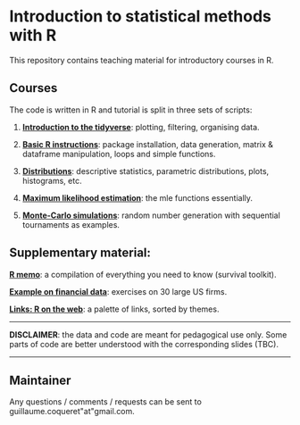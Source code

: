 Introduction to statistical methods with R
================
This repository contains teaching material for introductory courses in R.


Courses
----

The code is written in R and tutorial is split in three sets of scripts:

1.  **[Introduction to the tidyverse](https://github.com/shokru/rstats/blob/master/S1_tidyverse.md)**: plotting, filtering, organising data.

2.  **[Basic R instructions](https://github.com/shokru/rstats/blob/master/S2_Basics.md)**: package installation, data generation, matrix & dataframe manipulation, loops and simple functions.

3.  **[Distributions](https://github.com/shokru/rstats/blob/master/S3_Distributions.md)**: descriptive statistics, parametric distributions, plots, histograms, etc.

4.  **[Maximum likelihood estimation](https://github.com/shokru/rstats/blob/master/S4_MLE.md)**: the mle functions essentially.

5.  **[Monte-Carlo simulations](https://github.com/shokru/rstats/blob/master/S5_MC.md)**: random number generation with sequential tournaments as examples.

Supplementary material:
----------

**[R memo](https://github.com/shokru/rstats/blob/master/R_Memo.md)**: a compilation of everything you need to know (survival toolkit).

**[Example on financial data](https://github.com/shokru/rstats/blob/master/Finance_Study.md)**: exercises on 30 large US firms.

**[Links: R on the web](https://github.com/shokru/rstats/blob/master/R_links.md)**: a palette of links, sorted by themes.

------------------------------------------------------------------------

**DISCLAIMER**: the data and code are meant for pedagogical use only. Some parts of code are better understood with the corresponding slides (TBC).

------------------------------------------------------------------------



Maintainer
----------

Any questions / comments / requests can be sent to guillaume.coqueret"at"gmail.com.
